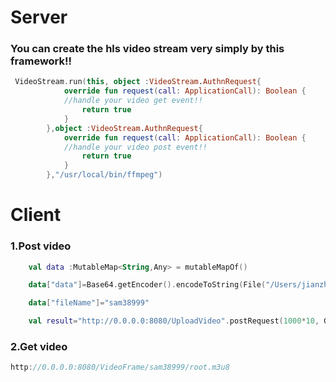 # Server
### You can create the hls video stream very simply by this framework!! 

``` kotlin
 VideoStream.run(this, object :VideoStream.AuthnRequest{
            override fun request(call: ApplicationCall): Boolean {
            //handle your video get event!! 
                return true
            }
        },object :VideoStream.AuthnRequest{
            override fun request(call: ApplicationCall): Boolean {
            //handle your video post event!! 
                return true
            }
        },"/usr/local/bin/ffmpeg")
```

# Client

### 1.Post video
```kotlin
    val data :MutableMap<String,Any> = mutableMapOf()

    data["data"]=Base64.getEncoder().encodeToString(File("/Users/jianzhi.wang/Desktop/test/demo.mov").readBytes())

    data["fileName"]="sam38999"

    val result="http://0.0.0.0:8080/UploadVideo".postRequest(1000*10, Gson().toJson(data))

```

### 2.Get video 

```kotlin
http://0.0.0.0:8080/VideoFrame/sam38999/root.m3u8
```
